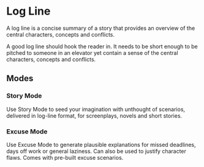 <h1> Log Line </h1>

A log line is a concise summary of a story that provides an overview of the central characters, concepts and conflicts.

A good log line should hook the reader in. It needs to be short enough to be pitched to someone in an elevator yet contain a sense of the central characters, concepts and conflicts.



<h2>Modes</h2>

<h3>Story Mode</h3>

Use Story Mode to seed your imagination with unthought of scenarios, delivered in log-line format, for screenplays, novels and short stories.


<h3>Excuse Mode</h3>

Use Excuse Mode to generate plausible explanations for missed deadlines, days off work or general laziness. Can also be used to justify character flaws. Comes with pre-built excuse scenarios.
